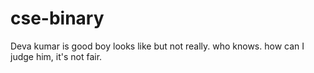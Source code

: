 # cse-binary

Deva kumar is good boy looks like but not really. who knows. how can I judge him, it's not fair.